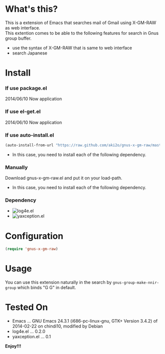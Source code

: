 # What's this?

This is a extension of Emacs that searches mail of Gmail using X-GM-RAW as web interface.  
This extention comes to be able to the following features for search in Gnus group buffer.  
-   use the syntax of X-GM-RAW that is same to web interface
-   search Japanese

# Install

### If use package.el

2014/06/10 Now application

### If use el-get.el

2014/06/10 Now application

### If use auto-install.el

```lisp
(auto-install-from-url "https://raw.github.com/aki2o/gnus-x-gm-raw/master/gnus-x-gm-raw.el")
```
-   In this case, you need to install each of the following dependency.

### Manually

Download gnus-x-gm-raw.el and put it on your load-path.  
-   In this case, you need to install each of the following dependency.

### Dependency

-   ![log4e.el](https://github.com/aki2o/log4e)
-   ![yaxception.el](https://github.com/aki2o/yaxception)

# Configuration

```lisp
(require 'gnus-x-gm-raw)
```

# Usage

You can use this extension naturally in the search by `gnus-group-make-nnir-group`
which binds "G G" in default.  

# Tested On

-   Emacs &#x2026; GNU Emacs 24.3.1 (i686-pc-linux-gnu, GTK+ Version 3.4.2) of 2014-02-22 on chindi10, modified by Debian
-   log4e.el &#x2026; 0.2.0
-   yaxception.el &#x2026; 0.1

**Enjoy!!!**

